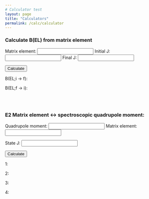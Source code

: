 ```yaml
---
# Calculator test
layout: page
title: "Calculators"
permalink: /calc/calculator
---
```


### Calculate B(EL) from matrix element

Matrix element:  <input id="ME" type="number">
Initial J: <input id="InitJ" type="number">
Final J: <input id="FinaJ" type="number">


<button type="button" onclick="CalcBEL()">
  Calculate</button>

B(EL;i &#8594; f): 
<p style="display:inline" id="BELif"></p>  

B(EL;f &#8594; i):  
<p style="display:inline" id="BELfi"></p>

<BR>
<BR>

### E2 Matrix element &#8596; spectroscopic quadrupole moment:

Quadrupole moment: <input id="Q" type="number">
Matrix element: <input id="E2" type="number">

State J: <input id="J" type="number">

<button type="button" onclick="CalcMEQMom()">
  Calculate</button>
  
1: 
<p style="display:inline" id="blah1"></p>  

2:  
<p style="display:inline" id="blah2"></p>

3:  
<p style="display:inline" id="blah3"></p>

4:  
<p style="display:inline" id="blah4"></p>


<script>
  function CalcBEL(){
    var ME = document.getElementById("ME").value;
    var initJ = document.getElementById("InitJ").value;
    var finaJ = document.getElementById("FinaJ").value;
    var BELif = Math.pow(ME,2)/(2*initJ+1);
    var BELfi = Math.pow(ME,2)/(2*finaJ+1);
    var BELifstring = BELif.toFixed(5).toString();
    var BELfistring = BELfi.toFixed(5).toString();
    document.getElementById("BELif").innerHTML=BELifstring;
    document.getElementById("BELfi").innerHTML=BELfistring;
    document.getElementById("Test").innerHTML=finaJ;
  }
  function CalcMEQMom(){
    var ME = document.getElementById("E2").value;
    var Q = document.getElementById("Q").value;
    var J = document.getElementById("J").value;
    //var qMom = 0;
    //var E2 = 0;
    var j1 = J*(2*J-1);
    var j2 = (2*J + 3);
    var j3 = (2*J + 1);
    var j4 = (J + 1);
    document.getElementById("blah1").innerHTML=j1.toString();
    document.getElementById("blah2").innerHTML=j2.toString();
    document.getElementById("blah3").innerHTML=j3.toString();
    document.getElementById("blah4").innerHTML=j4.toString();
    //if(ME!=0){
    //  qMom = ME * Math.sqrt(((J*(2*J-1))/((2*J+1)*(2*J+3)*(J+1))) * (16*Math.PI/5.));
    //  E2 = ME;
    //}
    //if(Q!=0){
    //  E2 = Q / Math.sqrt(((J * (2 * J -1))/((2*J+1)*(2*J+3)*(J+1))) * (16*Math.PI/5.));
    //  qMoM = Q;
    //}
    //var E2string = E2.toFixed(5).toString();
    //var Qstring = Q.toFixed(5).toString();
    //document.getElementById("E2").value=E2.toFixed(5);
    //document.getElementById("Q").value=qMom.toFixed(5);
    //document.getElementById("blah1").innerHTML="Test";
    //document.getElementById("blah2").innerHTML="Test";
  
  }
</script>
